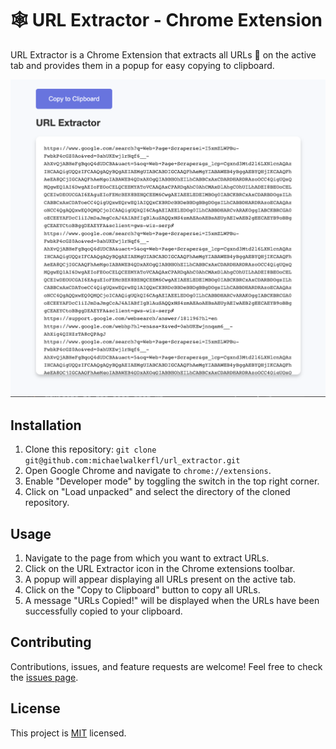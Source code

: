 # 🕸 URL Extractor - Chrome Extension

URL Extractor is a Chrome Extension that extracts all URLs 🔗 on the active tab and provides them in a popup for easy copying to clipboard.

![screenshot](screenshot.png)

## Installation

1. Clone this repository: `git clone git@github.com:michaelwalkerfl/url_extractor.git`
2. Open Google Chrome and navigate to `chrome://extensions`.
3. Enable "Developer mode" by toggling the switch in the top right corner.
4. Click on "Load unpacked" and select the directory of the cloned repository.

## Usage

1. Navigate to the page from which you want to extract URLs.
2. Click on the URL Extractor icon in the Chrome extensions toolbar.
3. A popup will appear displaying all URLs present on the active tab.
4. Click on the "Copy to Clipboard" button to copy all URLs.
5. A message "URLs Copied!" will be displayed when the URLs have been successfully copied to your clipboard.

## Contributing

Contributions, issues, and feature requests are welcome! Feel free to check the [issues page](https://github.com/michaelwalkerfl/url_extractor/issues).

## License

This project is [MIT](https://choosealicense.com/licenses/mit/) licensed.
